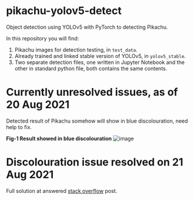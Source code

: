 # pikachu-yolov5-detect
Object detection using YOLOv5 with PyTorch to detecting Pikachu.

In this repository you will find:

1. Pikachu images for detection testing, in `test_data`.
2. Already trained and linked stable version of YOLOv5, in `yolov5_stable`.
3. Two separate detection files, one written in Jupyter Notebook and the other in standard python file, both contains the same contents.

# Currently unresolved issues, as of 20 Aug 2021 
Detected result of Pikachu somehow will show in blue discolouration, need help to fix.

**Fig-1 Result showed in blue discolouration**
![image](https://i.stack.imgur.com/SSetd.jpg)

# Discolouration issue resolved on 21 Aug 2021

Full solution at answered [stack overflow](https://stackoverflow.com/questions/68862495/learning-object-detection-detected-result-showed-in-discolouration/68866192#68866192) post.


